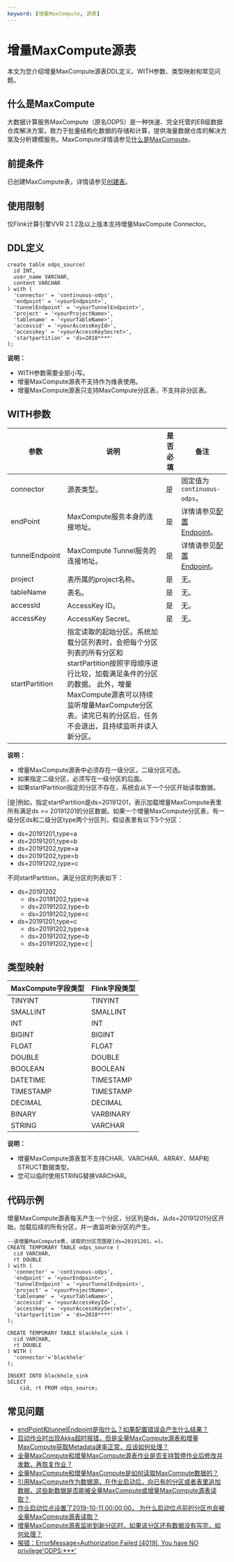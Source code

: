```yaml
---
keyword: [增量MaxCompute, 源表]
---
```


# 增量MaxCompute源表

本文为您介绍增量MaxCompute源表DDL定义、WITH参数、类型映射和常见问题。

## 什么是MaxCompute

大数据计算服务MaxCompute（原名ODPS）是一种快速、完全托管的EB级数据仓库解决方案，致力于批量结构化数据的存储和计算，提供海量数据仓库的解决方案及分析建模服务。MaxCompute详情请参见[什么是MaxCompute](/cn.zh-CN/产品简介/什么是MaxCompute.md)。

## 前提条件

已创建MaxCompute表，详情请参见[创建表](/cn.zh-CN/快速入门/通过MaxCompute客户端使用MaxCompute/创建表.md)。

## 使用限制

仅Flink计算引擎VVR 2.1.2及以上版本支持增量MaxCompute Connector。

## DDL定义

```
create table odps_source(
  id INT,
  user_name VARCHAR,
  content VARCHAR
) with (
  'connector' = 'continuous-odps', 
  'endpoint' = '<yourEndpoint>',
  'tunnelEndpoint' = '<yourTunnelEndpoint>',
  'project' = '<yourProjectName>',
  'tablename' = '<yourTableName>',
  'accessid' = '<yourAccessKeyId>',
  'accesskey' = '<yourAccessKeySecret>',
  'startpartition' = 'ds=2018****'
);
```

**说明：**

-   WITH参数需要全部小写。
-   增量MaxCompute源表不支持作为维表使用。
-   增量MaxCompute源表只支持MaxCompute分区表，不支持非分区表。

## WITH参数

|参数|说明|是否必填|备注|
|--|--|----|--|
|connector|源表类型。|是|固定值为`continuous-odps`。|
|endPoint|MaxCompute服务本身的连接地址。|是|详情请参见[配置Endpoint](/cn.zh-CN/准备工作/Endpoint.md)。|
|tunnelEndpoint|MaxCompute Tunnel服务的连接地址。|是|详情请参见[配置Endpoint](/cn.zh-CN/准备工作/Endpoint.md)。|
|project|表所属的project名称。|是|无。|
|tableName|表名。|是|无。|
|accessId|AccessKey ID。|是|无。|
|accessKey|AccessKey Secret。|是|无。|
|startPartition|指定读取的起始分区。系统加载分区列表时，会把每个分区列表的所有分区和startPartition按照字母顺序进行比较，加载满足条件的分区的数据。 此外，增量MaxCompute源表可以持续监听增量MaxCompute分区表。读完已有的分区后，任务不会退出，且持续监听并读入新分区。

**说明：**

-   增量MaxCompute源表中必须存在一级分区，二级分区可选。
-   如果指定二级分区，必须写在一级分区的后面。
-   如果startPartition指定的分区不存在，系统会从下一个分区开始读取数据。

|是|例如，指定startPartition是ds=20191201，表示加载增量MaxCompute表里所有满足ds \>= 20191201的分区数据。如果一个增量MaxCompute分区表，有一级分区ds和二级分区type两个分区列，假设表里有以下5个分区：

-   ds=20191201,type=a
-   ds=20191201,type=b
-   ds=20191202,type=a
-   ds=20191202,type=b
-   ds=20191202,type=c

不同startPartition，满足分区的列表如下：

-   ds=20191202
    -   ds=20191202,type=a
    -   ds=20191202,type=b
    -   ds=20191202,type=c
-   ds=20191201,type=c
    -   ds=20191202,type=a
    -   ds=20191202,type=b
    -   ds=20191202,type=c |

## 类型映射

|MaxCompute字段类型|Flink字段类型|
|--------------|---------|
|TINYINT|TINYINT|
|SMALLINT|SMALLINT|
|INT|INT|
|BIGINT|BIGINT|
|FLOAT|FLOAT|
|DOUBLE|DOUBLE|
|BOOLEAN|BOOLEAN|
|DATETIME|TIMESTAMP|
|TIMESTAMP|TIMESTAMP|
|DECIMAL|DECIMAL|
|BINARY|VARBINARY|
|STRING|VARCHAR|

**说明：**

-   增量MaxCompute源表暂不支持CHAR、VARCHAR、ARRAY、MAP和STRUCT数据类型。
-   您可以临时使用STRING替换VARCHAR。

## 代码示例

增量MaxCompute源表每天产生一个分区，分区列是ds，从ds=20191201分区开始，加载后续的所有分区，并一直监听新分区的产生。

```
--读增量MaxCompute表，读取的分区范围是[ds=20191201，∞)。
CREATE TEMPORARY TABLE odps_source (
  cid VARCHAR,
  rt DOUBLE
) with (
  'connector' = 'continuous-odps', 
  'endpoint' = '<yourEndpoint>',
  'tunnelEndpoint' = '<yourTunnelEndpoint>',
  'project' = '<yourProjectName>',
  'tablename' = '<yourTableName>',
  'accessid' = '<yourAccessKeyId>',
  'accesskey' = '<yourAccessKeySecret>',
  'startpartition' = 'ds=2018****'
);

CREATE TEMPORARY TABLE blackhole_sink (
  cid VARCHAR,
  rt DOUBLE
) WITH (
  'connector'='blackhole'
);

INSERT INTO blackhole_sink 
SELECT 
    cid, rt FROM odps_source;
```

## 常见问题

-   [endPoint和tunnelEndpoint是指什么？如果配置错误会产生什么结果？](/cn.zh-CN/Flink全托管/常见问题.md)
-   [启动作业时出现Akka超时报错，但是全量MaxCompute源表和增量MaxCompute获取Metadata速率正常，应该如何处理？](/cn.zh-CN/Flink全托管/常见问题.md)
-   [全量MaxCompute和增量MaxCompute源表作业是否支持暂停作业后修改并发数，再恢复作业？](/cn.zh-CN/Flink全托管/常见问题.md)
-   [全量MaxCompute和增量MaxCompute是如何读取MaxCompute数据的？](/cn.zh-CN/Flink全托管/常见问题.md)
-   [引用MaxCompute作为数据源，在作业启动后，向已有的分区或者表里追加数据，这些新数据是否能被全量MaxCompute或增量MaxCompute源表读取？](/cn.zh-CN/Flink全托管/常见问题.md)
-   [作业启动位点设置了2019-10-11 00:00:00， 为什么启动位点前的分区也会被全量MaxCompute源表读取？](/cn.zh-CN/Flink全托管/常见问题.md)
-   [增量MaxCompute源表监听到新分区时，如果该分区还有数据没有写完，如何处理？](/cn.zh-CN/Flink全托管/常见问题.md)
-   [报错：ErrorMessage=Authorization Failed \[4019\], You have NO privilege'ODPS:\*\*\*'](t1916815.md#section_947_odv_kbe)

